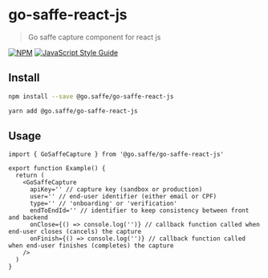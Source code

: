 # go-saffe-react-js

> Go saffe capture component for react js

[![NPM](https://img.shields.io/npm/v/@go.saffe/go-saffe-react-js.svg)](https://www.npmjs.com/package/@go.saffe/go-saffe-react-js) [![JavaScript Style Guide](https://img.shields.io/badge/code_style-standard-brightgreen.svg)](https://standardjs.com)

## Install

```bash
npm install --save @go.saffe/go-saffe-react-js
```

```bash
yarn add @go.saffe/go-saffe-react-js
```

## Usage

```tsx
import { GoSaffeCapture } from '@go.saffe/go-saffe-react-js'

export function Example() {
  return (
    <GoSaffeCapture
      apiKey='' // capture key (sandbox or production)
      user='' // end-user identifier (either email or CPF)
      type='' // 'onboarding' or 'verification'
      endToEndId='' // identifier to keep consistency between front and backend
      onClose={() => console.log('')} // callback function called when end-user closes (cancels) the capture
      onFinish={() => console.log('')} // callback function called when end-user finishes (completes) the capture
    />
  )
}
```
